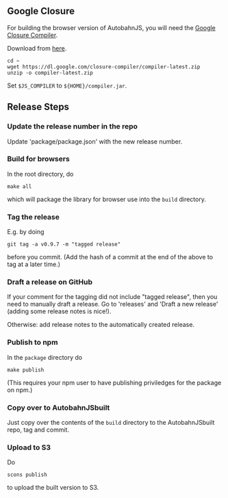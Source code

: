 ## Google Closure

For building the browser version of AutobahnJS, you will need the [Google Closure Compiler](https://developers.google.com/closure/compiler/index).

Download from [here](https://dl.google.com/closure-compiler/compiler-latest.zip).

    cd ~
    wget https://dl.google.com/closure-compiler/compiler-latest.zip
    unzip -o compiler-latest.zip

Set `$JS_COMPILER` to `${HOME}/compiler.jar`.


## Release Steps


### Update the release number in the repo

Update 'package/package.json' with the new release number.


### Build for browsers

In the root directory, do 

```
make all
``` 

which will package the library for browser use into the `build` directory.


### Tag the release

E.g. by doing

```
git tag -a v0.9.7 -m "tagged release"
```

before you commit. (Add the hash of a commit at the end of the above to tag at a later time.)


### Draft a release on GitHub

If your comment for the tagging did not include "tagged release", then you need to manually draft a release. Go to 'releases' and 'Draft a new release' (adding some release notes is nice!).

Otherwise: add release notes to the automatically created release.


### Publish to npm

In the `package` directory do

```
make publish
```

(This requires your npm user to have publishing priviledges for the package on npm.)


### Copy over to AutobahnJSbuilt

Just copy over the contents of the `build` directory to the AutobahnJSbuilt repo, tag and commit.


### Upload to S3

Do

```
scons publish
```

to upload the built version to S3.
